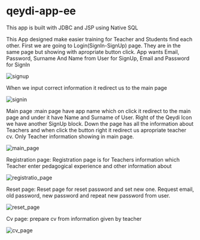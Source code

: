 # qeydi-app-ee
This app is built with JDBC and JSP using Native SQL

This App designed make easier training for Teacher and Students find each other.
First we are going to Login(SignIn-SignUp) page. They are in the same page but showing with apropriate button click. App wants Email, Password, Surname And Name from User for SignUp, Email and Password for SignIn

![signup](https://user-images.githubusercontent.com/118879187/228506325-d887d179-ee8d-4939-a780-cd4d98a180a2.png)

When we input correct information it redirect us to the main page 

![signin](https://user-images.githubusercontent.com/118879187/228506439-5350b242-fc5f-47ae-a55f-5557c706386f.png)

Main page :main page have app name which on click it redirect to the main page and under it have Name and Surname of User. Right of the Qeydi Icon we have another SignUp block. Down the page has all the information about Teachers and when click the button right it redirect us apropriate teacher cv. Only Teacher information showing in main page.

![main_page](https://user-images.githubusercontent.com/118879187/228506482-dab7307f-92f3-42ca-8a3a-24fd7ac75d76.png)

Registration page: Registration page is for Teachers information which Teacher enter pedagogical experience and other information about 

![registratio_page](https://user-images.githubusercontent.com/118879187/228506533-fceca84c-20a7-41bc-a9b6-8c3ea505ec64.png)

Reset page: Reset page for reset password and set new one. Request email, old password, new password and repeat new password from user.

![reset_page](https://user-images.githubusercontent.com/118879187/228506568-62736aa6-8dcc-4c3a-b80e-23af1a536dcc.png)

Cv page: prepare cv from information given by teacher

![cv_page](https://user-images.githubusercontent.com/118879187/228506618-f64fb75c-e74c-475a-ad31-32d799a3a55d.png)
